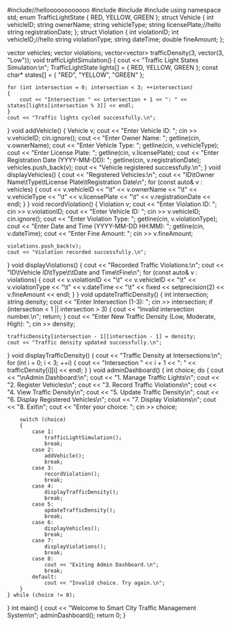 #include<iostream>//helloooooooooooo
#include<vector>
#include<string>
#include<iomanip>
using namespace std;
enum TrafficLightState { RED, YELLOW, GREEN };
struct Vehicle
{
    int vehicleID;
    string ownerName;
    string vehicleType;
    string licensePlate;//hello
    string registrationDate;
};
struct Violation
{
    int violationID;
    int vehicleID;//hello
    string violationType;
    string dateTime;
    double fineAmount;
};

vector<Vehicle> vehicles;
vector<Violation> violations;
vector<vector<string>> trafficDensity(3, vector<string>(3, "Low"));
void trafficLightSimulation()
{
    cout << "Traffic Light States Simulation:\n";
    TrafficLightState lights[] = { RED, YELLOW, GREEN };
    const char* states[] = { "RED", "YELLOW", "GREEN" };

    for (int intersection = 0; intersection < 3; ++intersection)
    {
        cout << "Intersection " << intersection + 1 << ": " << states[lights[intersection % 3]] << endl;
    }
    cout << "Traffic lights cycled successfully.\n";
}
void addVehicle()
{
    Vehicle v;
    cout << "Enter Vehicle ID: ";
    cin >> v.vehicleID;
    cin.ignore();
    cout << "Enter Owner Name: ";
    getline(cin, v.ownerName);
    cout << "Enter Vehicle Type: ";
    getline(cin, v.vehicleType);
    cout << "Enter License Plate: ";
    getline(cin, v.licensePlate);
    cout << "Enter Registration Date (YYYY-MM-DD): ";
    getline(cin, v.registrationDate);
    vehicles.push_back(v);
    cout << "Vehicle registered successfully.\n";
}
void displayVehicles()
{
    cout << "Registered Vehicles:\n";
    cout << "ID\tOwner Name\tType\tLicense Plate\tRegistration Date\n";
    for (const auto& v : vehicles)
    {
        cout << v.vehicleID << "\t" << v.ownerName << "\t" << v.vehicleType
             << "\t" << v.licensePlate << "\t" << v.registrationDate << endl;
    }
}
void recordViolation()
{
    Violation v;
    cout << "Enter Violation ID: ";
    cin >> v.violationID;
    cout << "Enter Vehicle ID: ";
    cin >> v.vehicleID;
    cin.ignore();
    cout << "Enter Violation Type: ";
    getline(cin, v.violationType);
    cout << "Enter Date and Time (YYYY-MM-DD HH:MM): ";
    getline(cin, v.dateTime);
    cout << "Enter Fine Amount: ";
    cin >> v.fineAmount;

    violations.push_back(v);
    cout << "Violation recorded successfully.\n";
}
void displayViolations()
{
    cout << "Recorded Traffic Violations:\n";
    cout << "ID\tVehicle ID\tType\t\tDate and Time\tFine\n";
    for (const auto& v : violations)
    {
        cout << v.violationID << "\t" << v.vehicleID << "\t" << v.violationType
             << "\t" << v.dateTime << "\t" << fixed << setprecision(2) << v.fineAmount << endl;
    }
}
void updateTrafficDensity()
{
    int intersection;
    string density;
    cout << "Enter Intersection (1-3): ";
    cin >> intersection;
    if (intersection < 1 || intersection > 3)
    {
        cout << "Invalid intersection number.\n";
        return;
    }
    cout << "Enter New Traffic Density (Low, Moderate, High): ";
    cin >> density;

    trafficDensity[intersection - 1][intersection - 1] = density;
    cout << "Traffic density updated successfully.\n";
}
void displayTrafficDensity()
{
    cout << "Traffic Density at Intersections:\n";
    for (int i = 0; i < 3; ++i)
    {
        cout << "Intersection " << i + 1 << ": " << trafficDensity[i][i] << endl;
    }
}
void adminDashboard()
{
    int choice;
    do {
        cout << "\nAdmin Dashboard:\n";
        cout << "1. Manage Traffic Lights\n";
        cout << "2. Register Vehicles\n";
        cout << "3. Record Traffic Violations\n";
        cout << "4. View Traffic Density\n";
        cout << "5. Update Traffic Density\n";
        cout << "6. Display Registered Vehicles\n";
        cout << "7. Display Violations\n";
        cout << "8. Exit\n";
        cout << "Enter your choice: ";
        cin >> choice;

        switch (choice)
        {
            case 1:
                trafficLightSimulation();
                break;
            case 2:
                addVehicle();
                break;
            case 3:
                recordViolation();
                break;
            case 4:
                displayTrafficDensity();
                break;
            case 5:
                updateTrafficDensity();
                break;
            case 6:
                displayVehicles();
                break;
            case 7:
                displayViolations();
                break;
            case 8:
                cout << "Exiting Admin Dashboard.\n";
                break;
            default:
                cout << "Invalid choice. Try again.\n";
        }
    } while (choice != 8);
}
int main()
{
    cout << "Welcome to Smart City Traffic Management System\n";
    adminDashboard();
    return 0;
}



